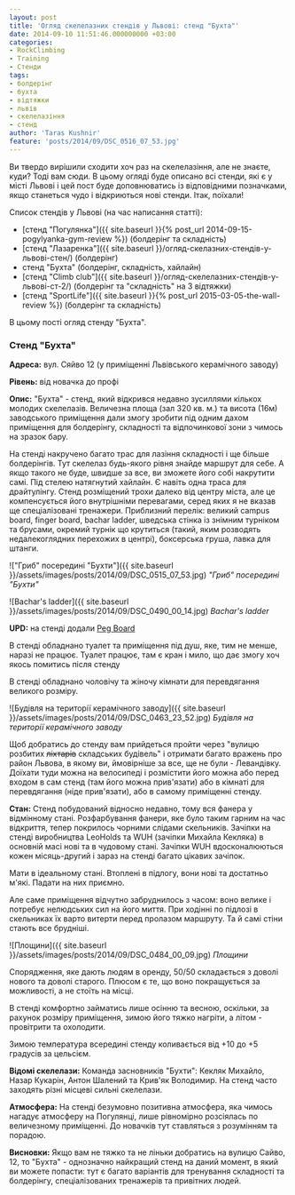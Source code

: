 ```yaml
---
layout: post
title: 'Огляд скелелазних стендів у Львові: стенд "Бухта"'
date: 2014-09-10 11:51:46.000000000 +03:00
categories:
- RockClimbing
- Training
- Стенди
tags:
- болдерінг
- бухта
- відтяжки
- львів
- скелелазіння
- стенд
author: 'Taras Kushnir'
feature: 'posts/2014/09/DSC_0516_07_53.jpg'
---
```


Ви твердо вирішили сходити хоч раз на скелелазіння, але не знаєте, куди? Тоді вам сюди. В цьому огляді буде описано всі стенди, які є у місті Львові і цей пост буде доповнюватись із відповідними позначками, якщо станеться чудо і відкриються нові стенди. Ітак, поїхали!

Список стендів у Львові (на час написання статті):
<ul>
<li>[стенд "Погулянка"]({{ site.baseurl }}{% post_url 2014-09-15-pogylyanka-gym-review %}) (болдерінг та складність)</li>
<li>[стенд "Лазаренка"]({{ site.baseurl }}/огляд-скелазних-стендів-у-львові-стен/) (болдерінг)</li>
<li>стенд "Бухта" (болдерінг, складність, хайлайн)</li>
<li>[стенд "Climb club"]({{ site.baseurl }}/огляд-скелелазних-стендів-у-львові-ст-2/) (болдерінг та "складність" на 3 відтяжки)</li>
<li>[стенд "SportLife"]({{ site.baseurl }}{% post_url 2015-03-05-the-wall-review %}) (болдерінг та складність)</li>
</ul>

В цьому пості огляд стенду "Бухта".

<!--more-->

### Стенд "Бухта"

<strong>Адреса:</strong> вул. Сяйво 12 (у приміщенні Львівського керамічного заводу)

<strong>Рівень:</strong> від новачка до профі

<strong>Опис:</strong> "Бухта" - стенд, який відкрився недавно зусиллями кількох молодих скелелазів. Величезна площа (зал 320 кв. м.) та висота (16м) заводського приміщення дали змогу зробити під одним дахом приміщення для болдерінгу, складності та відпочинкової зони з чимось на зразок бару.

На стенді накручено багато трас для лазіння складності і ще більше болдерінгів. Тут скелелаз будь-якого рівня знайде маршрут для себе. А якщо такого не буде, швидше за все, ви зможете його собі накрутити самі. Під стелею натягнутий хайлайн. Є навіть одна траса для драйтулінгу. Стенд розміщений трохи далеко від центру міста, але це компенсується його внутрішніми перевагами, серед яких я не вказав ще спеціалізовані тренажери. Приблизний перелік: великий campus board, finger board, bachar ladder, шведська стінка із знімним турніком та брусами, окремий турнік що крутиться (такий, яким розводять недалекоглядних перехожих в центрі), боксерська груша, лавка для штанги.

!["Гриб" посередині "Бухти"]({{ site.baseurl }}/assets/images/posts/2014/09/DSC_0515_07_53.jpg)
*"Гриб" посередині "Бухти"*

![Bachar's ladder]({{ site.baseurl }}/assets/images/posts/2014/09/DSC_0490_00_14.jpg)
*Bachar's ladder*

<strong>UPD:</strong> на стенді додали [Peg Board](http://pegboardclimbing.com/)

В стенді обладнано туалет та приміщення під душ, яке, тим не менше, наразі не працює. Туалет працює, там є кран і мило, що дає змогу хоч якось помитись після стенду

В стенді обладнано чоловічу та жіночу кімнати для перевдягання великого розміру.

![Будівля на території керамічного заводу]({{ site.baseurl }}/assets/images/posts/2014/09/DSC_0463_23_52.jpg)
*Будівля на території керамічного заводу*

Щоб добратись до стенду вам прийдеться пройти через "вулицю розбитих <del>ліхтарів</del> складських будівель" і отримати багато вражень про район Львова, в якому ви, ймовірніше за все, ще не були - Левандівку. Доїхати туди можна на велосипеді і розмістити його можна або перед входом в сам стенд (там його можна прив'язати) або в кімнаті для перевдягання (ніде прив'язати), або в самому приміщенні стенду.

<strong>Стан:</strong> Стенд побудований відносно недавно, тому вся фанера у відмінному стані. Розфарбування фанери, яке було таким гарним на час відкриття, тепер покрилось чорними слідами скельників. Зачіпки на стенді виробництва LeoHolds та WUH (зачіпки Михайла Кекляка) в основній масі нові та в чудовому стані. Зачіпки WUH вдосконалюються кожен місяць-другий і зараз на стенді багато цікавих зачіпок.

Мати в ідеальному стані. Втоплені в підлогу, вони нові та достатньо м'які. Падати на них приємно.

Але саме приміщення відчутно забруднилось з часом: воно велике і потребує нелюдських сил на його миття. При ходінні по підлозі в скельниках їх варто витерти перед пролазом маршруту. Та й самі стіни стають все брудніші.

![Площини]({{ site.baseurl }}/assets/images/posts/2014/09/DSC_0484_00_09.jpg)
*Площини*

Спорядження, яке дають людям в оренду, 50/50 складається з доволі нового та доволі старого. Плюсом є те, що воно покращується за можливості, а не стоїть на місці.

В стенді комфортно займатись лише осінню та весною, оскільки, за рахунок розміру приміщення, зимою його тяжко нагріти, а літом - провітрити та охолодити.

Зимою температура всередині стенду коливається від +10 до +5 градусів за цельсієм.

<strong>Відомі скелелази:</strong> Команда засновників "Бухти": Кекляк Михайло, Назар Кукарін, Антон Шалений та Крив'як Володимир. На стенд часто заходять різні місцеві сильні скелелази.

<strong>Атмосфера:</strong> На стенді безумовно позитивна атмосфера, яка чимось нагадує атмосферу на Погулянці, лише рівномірно розсіялась по величезному приміщенні. До новачків тут ставляться з розумінням та порадою.

<strong>Висновки:</strong> Якщо вам не тяжко та не ліньки добратись на вулицю Сайво, 12, то "Бухта" - однозначно найкращий стенд на даний момент, в який ви можете попасти: тут є багато варіантів для тренування складності та болдерінгу, спеціалізованих тренажерів та привітних людей.

